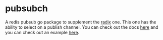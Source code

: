 # pubsubch

A redis pubsub go package to supplement the [radix][radix] one. This one has
the ability to select on a publish channel. You can check out the docs
[here][docs] and you can check out an example [here][example].

[radix]: https://github.com/mediocregopher/radix.v2
[docs]: http://godoc.org/github.com/mediocregopher/pubsubch
[example]: /example/example.go
